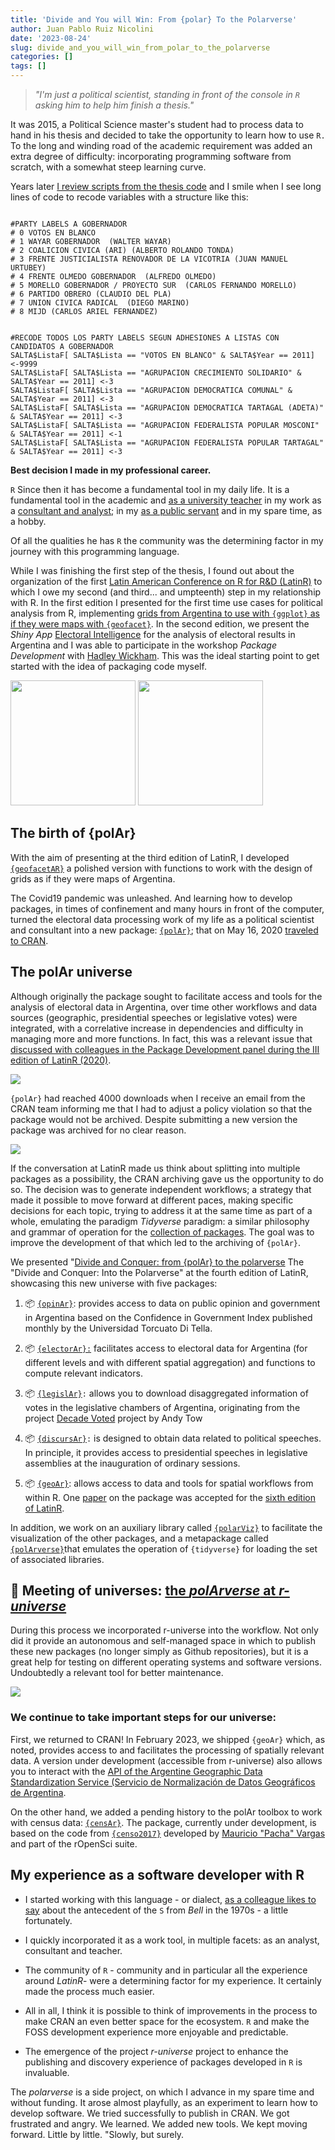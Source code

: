 ```yaml
---
title: 'Divide and You will Win: From {polar} To the Polarverse'
author: Juan Pablo Ruiz Nicolini
date: '2023-08-24'
slug: divide_and_you_will_win_from_polar_to_the_polarverse
categories: []
tags: []
---
```


> *"I'm just a political scientist, standing in front of the console in `R` asking him to help him finish a thesis."*

It was 2015, a Political Science master's student had to process data to hand in his thesis and decided to take the opportunity to learn how to use `R.` To the long and winding road of the academic requirement was added an extra degree of difficulty: incorporating programming software from scratch, with a somewhat steep learning curve.

Years later [I review scripts from the thesis code](https://github.com/TuQmano/evoteSALTA_UTDT) and I smile when I see long lines of code to recode variables with a structure like this:

```{r}

#PARTY LABELS A GOBERNADOR
# 0 VOTOS EN BLANCO
# 1 WAYAR GOBERNADOR  (WALTER WAYAR)
# 2 COALICION CIVICA (ARI) (ALBERTO ROLANDO TONDA)
# 3 FRENTE JUSTICIALISTA RENOVADOR DE LA VICOTRIA (JUAN MANUEL URTUBEY)
# 4 FRENTE OLMEDO GOBERNADOR  (ALFREDO OLMEDO)
# 5 MORELLO GOBERNADOR / PROYECTO SUR  (CARLOS FERNANDO MORELLO)
# 6 PARTIDO OBRERO (CLAUDIO DEL PLA)
# 7 UNION CIVICA RADICAL  (DIEGO MARINO)
# 8 MIJD (CARLOS ARIEL FERNANDEZ)


#RECODE TODOS LOS PARTY LABELS SEGUN ADHESIONES A LISTAS CON CANDIDATOS A GOBERNADOR
SALTA$ListaF[ SALTA$Lista == "VOTOS EN BLANCO" & SALTA$Year == 2011] <-9999
SALTA$ListaF[ SALTA$Lista == "AGRUPACION CRECIMIENTO SOLIDARIO" & SALTA$Year == 2011] <-3
SALTA$ListaF[ SALTA$Lista == "AGRUPACION DEMOCRATICA COMUNAL" & SALTA$Year == 2011] <-3
SALTA$ListaF[ SALTA$Lista == "AGRUPACION DEMOCRATICA TARTAGAL (ADETA)" & SALTA$Year == 2011] <-3
SALTA$ListaF[ SALTA$Lista == "AGRUPACION FEDERALISTA POPULAR MOSCONI" & SALTA$Year == 2011] <-1
SALTA$ListaF[ SALTA$Lista == "AGRUPACION FEDERALISTA POPULAR TARTAGAL" & SALTA$Year == 2011] <-3
```

**Best decision I made in my professional career.**

`R` Since then it has become a fundamental tool in my daily life. It is a fundamental tool in the academic and [as a university teacher](https://tuqmano.github.io/geo_utdt/) in my work as a [consultant and analyst](https://twitter.com/menta_arg); in my [as a public servant](https://ropensci.org/es/blog/2022/11/23/r-universe-stars-1-es/) and in my spare time, as a hobby.

Of all the qualities he has `R` the community was the determining factor in my journey with this programming language.

While I was finishing the first step of the thesis, I found out about the organization of the first [Latin American Conference on R for R\&D (LatinR)](https://latin-r.com/) to which I owe my second (and third... and umpteenth) step in my relationship with R. In the first edition I presented for the first time use cases for political analysis from R, implementing [grids from Argentina to use with `{ggplot}` as if they were maps with `{geofacet}`](https://www.researchgate.net/publication/327382101_Geofaceting_Argentina_LatinR_2018). In the second edition, we present the *Shiny App* [Electoral Intelligence](http://inteligenciaelectoral.mentacomunicacion.com.ar/) for the analysis of electoral results in Argentina and I was able to participate in the workshop *Package Development* with [Hadley Wickham](https://hadley.nz/). This was the ideal starting point to get started with the idea of packaging code myself.

<img src="https://lh5.googleusercontent.com/L0544tZ7i2883QLp7qQGoix1hqLwjppjd9LYnE95Csh-Sq78J_FjRBYh_GZ6Hu1D0QVBzWf0unNjhTOWwClpNkoSjYoNWUjRtE7sVt5-s8KtOGr646jorwPSIJaPduvDSkJJ-bzpArzD-2HfpHGTsew" width="200">
<img src="https://lh3.googleusercontent.com/JhbZ-qOlqRNW-AVAho4A_xjEVw_NUSwwBPy2fM7DwirTKXclyuJfmPm0puMqv1MxaLCIH6ljZ6yU0pDvH-t4TPZenzjHbekNpChPuSrKiWSNH_cKRqxy4iMDdYztWJnjHNM9q10VJ0JC2VZKDHLEBpY" width="200">

## The birth of {polAr}

With the aim of presenting at the third edition of LatinR, I developed [`{geofacetAR}`](https://electorarg.github.io/geofaceteAR/) a polished version with functions to work with the design of grids as if they were maps of Argentina.

The Covid19 pandemic was unleashed. And learning how to develop packages, in times of confinement and many hours in front of the computer, turned the electoral data processing work of my life as a political scientist and consultant into a new package: [`{polAr}`](https://github.com/electorArg/polAr); that on May 16, 2020 [traveled to CRAN](https://twitter.com/CRANberriesFeed/status/1261597845808975872).

## The polAr universe

Although originally the package sought to facilitate access and tools for the analysis of electoral data in Argentina, over time other workflows and data sources (geographic, presidential speeches or legislative votes) were integrated, with a correlative increase in dependencies and difficulty in managing more and more functions. In fact, this was a relevant issue that [discussed with colleagues in the Package Development panel during the III edition of LatinR (2020)](https://www.youtube.com/watch?v=UYvSv8StDa8&t=10872s).

[![](https://lh5.googleusercontent.com/uQA8VbmFABjeZbo96fkAtxOqQCLyYnG-PYpDpyzPrs01VrB2bKZDm2X9-jelYXnBvrENlHJxYGcw_h8FSo2jIREks_fHvkPHRXf0ejlcTNqYjdW4wPKZujS2n4GKrnTFZyabIQNUpRzehqRq1FHlbLY)](https://www.youtube.com/watch?v=UYvSv8StDa8&t=10872s)

`{polAr}` had reached 4000 downloads when I receive an email from the CRAN team informing me that I had to adjust a policy violation so that the package would not be archived. Despite submitting a new version the package was archived for no clear reason.

![](https://lh4.googleusercontent.com/BVfIfOecfmQidGrxg4vcISxDw-Cgpri7cxCZcOnHsiR9HW2qwjTR5SRP_AVR27Gf7KFL2Grby_R0nkcbiPlT5ZPh9-GloKBSOuI1fseNGuYOEvopYUe7bAGIBURhX5TX9G3BT4glKRCrr74cyN40Y38)

If the conversation at LatinR made us think about splitting into multiple packages as a possibility, the CRAN archiving gave us the opportunity to do so. The decision was to generate independent workflows; a strategy that made it possible to move forward at different paces, making specific decisions for each topic, trying to address it at the same time as part of a whole, emulating the paradigm *Tidyverse* paradigm: a similar philosophy and grammar of operation for the [collection of packages](https://tuqmano.ar/2021/06/05/de-polar-al-polarverse/). The goal was to improve the development of that which led to the archiving of `{polAr}`.

We presented "[Divide and Conquer: from {polAr} to the polarverse](https://github.com/TuQmano/latinr2021/blob/master/divide_reinaras/divide_reinaras.pdf) The "Divide and Conquer: Into the Polarverse" at the fourth edition of LatinR, showcasing this new universe with five packages:

1. 📦 [`{opinAr}`](https://politicaargentina.r-universe.dev/opinAr): provides access to data on public opinion and government in Argentina based on the Confidence in Government Index published monthly by the Universidad Torcuato Di Tella.

2. 📦 [`{electorAr}:`](https://politicaargentina.r-universe.dev/electorAr) facilitates access to electoral data for Argentina (for different levels and with different spatial aggregation) and functions to compute relevant indicators.

3. 📦 [`{legislAr}`](https://politicaargentina.r-universe.dev/legislAr)`:` allows you to download disaggregated information of votes in the legislative chambers of Argentina, originating from the project [Decade Voted](https://andytow.com/scripts/disciplina/index-d.html) project by Andy Tow

4. 📦 [`{discursAr}`](https://politicaargentina.r-universe.dev/discursAr)`:` is designed to obtain data related to political speeches. In principle, it provides access to presidential speeches in legislative assemblies at the inauguration of ordinary sessions.

5. 📦 [`{geoAr}`](https://politicaargentina.r-universe.dev/geoAr): allows access to data and tools for spatial workflows from within R. One [paper](https://github.com/TuQmano/latinr2023/blob/main/geoAr/geoAr.pdf) on the package was accepted for the [sixth edition of LatinR](https://latin-r.com/).

In addition, we work on an auxiliary library called [`{polarViz}`](https://politicaargentina.r-universe.dev/polArViz) to facilitate the visualization of the other packages, and a metapackage called [`{polArverse}`](https://politicaargentina.r-universe.dev/polArverse)that emulates the operation of `{tidyverse}` for loading the set of associated libraries.

## 🌠 Meeting of universes: [the *polArverse* at *r-universe*](https://politicaargentina.r-universe.dev/builds)

During this process we incorporated r-universe into the workflow. Not only did it provide an autonomous and self-managed space in which to publish these new packages (no longer simply as Github repositories), but it is a great help for testing on different operating systems and software versions. Undoubtedly a relevant tool for better maintenance.

![](https://lh4.googleusercontent.com/VHMVype__IRMsC3OkW3SHS68Htr8eJD58TPfZpCkycy6iReA_sDjbasHGqwP7RptmvPoD1C6KIYW3RUEEh1NjIxDJNRpmgTdebOz6n1Nzgpc3jLGN8DHYVbkUmYxYGISTc80HuCS-Y3rDl0BtahstFc)

### We continue to take important steps for our universe:

First, we returned to CRAN! In February 2023, we shipped `{geoAr}` which, as noted, provides access to and facilitates the processing of spatially relevant data. A version under development (accessible from r-universe) also allows you to interact with the [API of the Argentine Geographic Data Standardization Service (Servicio de Normalización de Datos Geográficos de Argentina](https://georef-ar-api.readthedocs.io/es/latest/).

On the other hand, we added a pending history to the polAr toolbox to work with census data: [`{censAr}`](https://github.com/PoliticaArgentina/censAr). The package, currently under development, is based on the code from [`{censo2017}`](https://docs.ropensci.org/censo2017/) developed by [Mauricio "Pacha" Vargas](https://ropensci.org/author/pach%C3%A1-aka-mauricio-vargas-sep%C3%BAlveda/) and part of the rOpenSci suite.

## My experience as a software developer with R

- I started working with this language - or dialect, [as a colleague likes to say](https://tuqmano.github.io/CienciaDeDatosCiPol/clases/clase1.html#12) about the antecedent of the `S` from *Bell* in the 1970s - a little fortunately.

- I quickly incorporated it as a work tool, in multiple facets: as an analyst, consultant and teacher.

- The community of `R` - community and in particular all the experience around *LatinR*\- were a determining factor for my experience. It certainly made the process much easier.

- All in all, I think it is possible to think of improvements in the process to make CRAN an even better space for the ecosystem. `R` and make the FOSS development experience more enjoyable and predictable.

- The emergence of the project *r-universe* project to enhance the publishing and discovery experience of packages developed in `R` is invaluable.

The *polarverse* is a side project, on which I advance in my spare time and without funding. It arose almost playfully, as an experiment to learn how to develop software. We tried successfully to publish in CRAN. We got frustrated and angry. We learned. We added new tools. We kept moving forward. Little by little. "Slowly, but surely.


